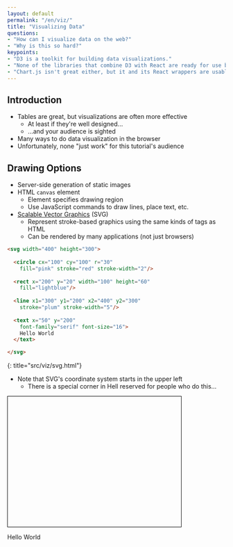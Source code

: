 ```yaml
---
layout: default
permalink: "/en/viz/"
title: "Visualizing Data"
questions:
- "How can I visualize data on the web?"
- "Why is this so hard?"
keypoints:
- "D3 is a toolkit for building data visualizations."
- "None of the libraries that combine D3 with React are ready for use by beginners yet."
- "Chart.js isn't great either, but it and its React wrappers are usable."
---
```


## Introduction

- Tables are great, but visualizations are often more effective
  - At least if they're well designed...
  - ...and your audience is sighted
- Many ways to do data visualization in the browser
- Unfortunately, none "just work" for this tutorial's audience

## Drawing Options

- Server-side generation of static images
- HTML `canvas` element
  - Element specifies drawing region
  - Use JavaScript commands to draw lines, place text, etc.
- [Scalable Vector Graphics](#g:svg) (SVG)
  - Represent stroke-based graphics using the same kinds of tags as HTML
  - Can be rendered by many applications (not just browsers)

```html
<svg width="400" height="300">
      
  <circle cx="100" cy="100" r="30" 
    fill="pink" stroke="red" stroke-width="2"/>
      
  <rect x="200" y="20" width="100" height="60"
    fill="lightblue"/>
      
  <line x1="300" y1="200" x2="400" y2="300"
    stroke="plum" stroke-width="5"/>
      
  <text x="50" y="200"
    font-family="serif" font-size="16">
    Hello World
  </text>

</svg>
```
{: title="src/viz/svg.html"}

- Note that SVG's coordinate system starts in the upper left
  - There is a special corner in Hell reserved for people who do this...

<svg width="400" height="300" style="border: 1px solid black;">
      
  <circle cx="100" cy="100" r="30" 
    fill="pink" stroke="red" stroke-width="2"/>
      
  <rect x="200" y="20" width="100" height="60"
    fill="lightblue"/>
      
  <line x1="300" y1="200" x2="400" y2="300"
    stroke="plum" stroke-width="5"/>
      
  <text x="50" y="200"
    font-family="serif" font-size="16">
    Hello World
  </text>

</svg>
